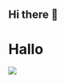 ## Hi there 👋

<!--
**Bickthor/Bickthor** is a ✨ _special_ ✨ repository because its `README.md` (this file) appears on your GitHub profile.

Here are some ideas to get you started:

- 🔭 I’m currently working on ...
- 🌱 I’m currently learning ...
- 👯 I’m looking to collaborate on ...
- 🤔 I’m looking for help with ...
- 💬 Ask me about ...
- 📫 How to reach me: ...
- 😄 Pronouns: ...
- ⚡ Fun fact: ...
--><h1><strong>Hallo</strong></h1>
<img src="https://th.bing.com/th/id/OIP.GriVf1K7X6Y1GMnQdPheugHaEw?rs=1&pid=ImgDetMain">
